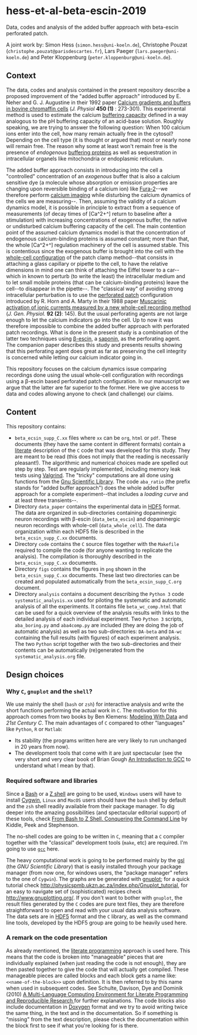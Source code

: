 # hess-et-al-beta-escin-2019
Data, codes and analysis of the added buffer approach with beta-escin perforated patch.

A joint work by: Simon Hess (`simon.hess@uni-koeln.de`), Christophe Pouzat (`christophe.pouzat@parisdescartes.fr`), Lars Paeger (`lars.paeger@uni-koeln.de`) and Peter Kloppenburg (`peter.kloppenburg@uni-koeln.de`).

## Context
The data, codes and analysis contained in the present repository describe a proposed improvement of the "added buffer approach" introduced by E. Neher and G. J. Augustine in their 1992 paper [Calcium gradients and buffers in bovine chromaffin cells](https://physoc.onlinelibrary.wiley.com/doi/10.1113/jphysiol.1992.sp019127) (_J. Physiol_ **450 (1)** : 273-301). This experimental method is used to estimate the calcium [buffering capacity](https://en.wikipedia.org/wiki/Buffer_solution#Buffer_capacity) defined in a way analogous to the pH buffering capacity of an acid-base solution. Roughly speaking, we are trying to answer the following question: When 100 calcium ions enter into the cell, how many remain actually free in the cytosol? Depending on the cell type (it is thought or argued that) most or nearly none will remain free. The reason why some at least won't remain free is the presence of _endogenous_ [buffering proteins](https://en.wikipedia.org/wiki/Calcium_buffering) as well as sequestration in intracellular organels like mitochondria or endoplasmic reticulum.

The added buffer approach consists in introducing into the cell a "controlled" concentration of an _exogenous_ buffer that is also a calcium sensitive dye (a molecule whose absorption or emission properties are changing upon reversible binding of a calcium ion) like [Fura-2](https://en.wikipedia.org/wiki/Fura-2)--we therefore perform [calcium imaging](https://en.wikipedia.org/wiki/Calcium_imaging) while disturbing the calcium dynamics of the cells we are measuring--. Then, assuming the validity of a calcium dynamics model, it is possible in principle to extract from a sequence of measurements (of decay times of [Ca^2+^] return to baseline after a stimulation) with increasing concentrations of exogenous buffer, the native or undisturbed calcium buffering capacity of the cell. The main contention point of the assumed calcium dynamics model is that the concentration of endogenous calcium-binding proteins is assumed constant; more than that, the whole [Ca^2+^] regulation machinery of the cell is assumed stable. This is contentious since the exogenous buffer is brought into the cell with the [whole-cell configuration](https://en.wikipedia.org/wiki/Patch_clamp#Whole-cell_recording_or_whole-cell_patch) of the patch clamp method--that consists in attaching a glass capillary or pipette to the cell, to have the relative dimensions in mind one can think of attaching the Eiffel tower to a car--which in known to perturb (to write the least) the intracellular medium and to let small mobile proteins (that can be calcium-binding proteins) leave the cell--to disappear in the pipette--. The "classical way" of avoiding strong intracellular perturbation is to use the [perforated patch](https://en.wikipedia.org/wiki/Patch_clamp#Perforated_patch) configuration introduced by R. Horn and A. Marty in their 1988 paper [Muscarinic activation of ionic currents measured by a new whole-cell recording method](http://jgp.rupress.org/content/92/2/145.long) (_J. Gen. Physiol._ **92 (2)**: 145). But the usual perforating agents are not large enough to let the calcium indicators go into the cell. Up to now it was therefore impossible to combine the added buffer approach with perforated patch recordings. What is done in the present study is a combination of the latter two techniques using [β-escin](https://en.wikipedia.org/wiki/Deserpidine), a [saponin](https://en.wikipedia.org/wiki/Saponin), as the perforating agent. The companion paper describes this study and presents results showing that this perforating agent does great as far as preserving the cell integrity is concerned while letting our calcium indicator going in. 

This repository focuses on the calcium dynamics issue comparing recordings done using the usual whole-cell configuration with recordings using a β-escin based perforated patch configuration. In our manuscript we argue that the latter are far superior to the former. Here we give access to data and codes allowing anyone to check (and challenge) our claims.

## Content

This repository contains:

- `beta_ecsin_supp_C.xx` files where `xx` can be `org`, `html` or `pdf`. These documents (they have the same content in different formats) contain a [literate](https://en.wikipedia.org/wiki/Literate_programming) description of the `C` code that was developed for this study. They are meant to be read (this does not imply that the reading is necessarily pleasant!). The algorithmic and numerical choices made are spelled out step by step. Test are regularly implemented, including memory leak tests using [Valgrind](http://valgrind.org/). The "tricky" computations are all done using functions from the [Gnu Scientific Library](http://www.gnu.org/software/gsl/). The code `aba_ratio` (the prefix stands for "added buffer approach") does the whole added buffer approach for a complete experiment--that includes a _loading curve_ and at least three transients--.
- Directory `data_paper` contains the experimental data in [HDF5](https://en.wikipedia.org/wiki/Hierarchical_Data_Format) format. The data are organized in sub-directories containing dopaminergic neuron recordings with β-escin (`data_beta_escin`) and dopaminergic neuron recordings with whole-cell (`data_whole_cell`). The data organization within each HDF5 file is described in the `beta_ecsin_supp_C.xx` documents.
- Directory `code` contains the `C` source files together with the `Makefile` required to compile the code (for anyone wanting to replicate the analysis). The compilation is thoroughly described in the `beta_ecsin_supp_C.xx` documents.
- Directory `figs` contains the figures in `png` shown in the `beta_ecsin_supp_C.xx` documents. These last two directories can be created and populated automatically from the `beta_ecsin_supp_C.org` document.
- Directory `analysis` contains a document describing the `Python 3` code `systematic_analysis.xx` used for piloting the systematic and automatic analysis of all the experiments. It contains file `beta_wc_comp.html` that can be used for a quick overview of the analysis results with links to the detailed analysis of each individual experiment. Two `Python 3` scripts, `aba_boring.py` and `aba4comp.py` are included (they are doing the job of automatic analysis) as well as two sub-directories: `DA-beta` and `DA-wc` containing the full results (with figures) of each experiment analysis. The two `Python` script together with the two sub-directories and their contents can be automatically (re)generated from the `systematic_analysis.org` file.

## Design choices

### Why `C`, `gnuplot` and the `shell`?

We use mainly the shell (`bash` or `zsh`) for interactive analysis and write the short functions performing the actual work in `C`. The motivation for this approach comes from two books by Ben Klemens: [Modeling With Data](http://modelingwithdata.org/about_the_book.html) and _21st Century C_. The main advantages of `C` compared to other "languages" like `Python`, `R` or `Matlab`:

- Its stability (the programs written here are very likely to run unchanged in 20 years from now).
- The development tools that come with it are just spectacular (see the very short and very clear book of Brian Gough [An Introduction to GCC](http://www.network-theory.co.uk/docs/gccintro/) to understand what I mean by that). 

### Required software and libraries

Since a [Bash](https://en.wikipedia.org/wiki/Bash_(Unix_shell)) or a [Z shell](https://en.wikipedia.org/wiki/Z_shell) are going to be used, `Windows` users will have to install [Cygwin](https://cygwin.com/index.html), `Linux` and `MacOS` users should have the `bash` shell by default and the `zsh` shell readily available from their package manager. To dig deeper into the amazing possibilities (and spectacular editorial support) of these tools, check [From Bash to Z Shell. Conquering the Command Line](http://www.bash2zsh.com/) by Kiddle, Peek and Stephenson.

The no-shell codes are going to be written in `C`, meaning that a `C` compiler together with the "classical" development tools (`make`, etc) are required. I'm going to use [`gcc`](https://gcc.gnu.org/) here.

The heavy computational work is going to be performed mainly by the [gsl](http://www.gnu.org/software/gsl/) (the _GNU Scientific Library_) that is easily installed through your package manager (from now one, for windows users, the "package manager" refers to the one of `Cygwin`). The graphs are be generated with [gnuplot](http://www.gnuplot.info/); for a quick tutorial check <http://physicspmb.ukzn.ac.za/index.php/Gnuplot_tutorial>, for an easy to navigate set of (sophisticated) recipes check <http://www.gnuplotting.org/>. If you don't want to bother with `gnuplot`, the result files generated by the `C` codes are pure text files, they are therefore straightforward to open and read with your usual data analysis software. The data sets are in [HDF5](https://www.hdfgroup.org/HDF5/) format and the `C` library, as well as the command line tools, developed by the HDF5 group are going to be heavily used here. 

### A remark on the code presentation

As already mentioned, the [literate programming](https://en.wikipedia.org/wiki/Literate_programming) approach is used here. This means that the code is broken into "manageable" pieces that are individually explained (when just reading the code is not enough), they are then pasted together to give the code that will actually get compiled. These manageable pieces are called blocks and each block gets a name like: `<<name-of-the-block>>` upon definition. It is then referred to by this name when used in subsequent codes. See Schulte, Davison, Dye and Dominik (2010) [A Multi-Language Computing Environment for Literate Programming and Reproducible Research ](https://www.jstatsoft.org/article/view/v046i03) for further explanations. The code blocks also include documentation in [Doxygen](http://www.stack.nl/~dimitri/doxygen/index.html) format and we try to avoid writing twice the same thing, in the text and in the documentation. So if something is "missing" from the text description, please check the documentation within the block first to see if what you're looking for is there.
